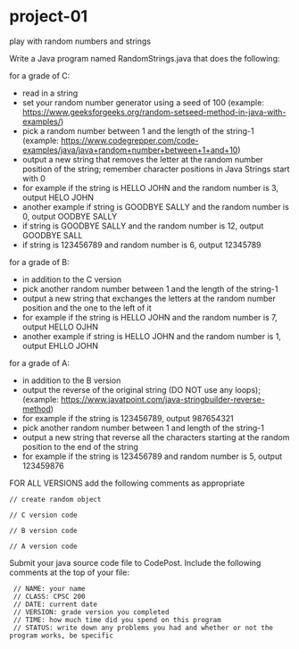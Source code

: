 # project-01
play with random numbers and strings

Write a Java program named RandomStrings.java that does the following:

for a grade of C:  
  - read in a string
  - set your random number generator using a seed of 100 (example: https://www.geeksforgeeks.org/random-setseed-method-in-java-with-examples/)
  - pick a random number between 1 and the length of the string-1 (example: https://www.codegrepper.com/code-examples/java/java+random+number+between+1+and+10)
  - output a new string that removes the letter at the random number position of the string; remember character positions in Java Strings start with 0
  - for example if the string is HELLO JOHN and the random number is 3, output HELO JOHN
  - another example if string is GOODBYE SALLY and the random number is 0, output OODBYE SALLY
  - if string is GOODBYE SALLY and the random number is 12, output GOODBYE SALL
  - if string is 123456789 and random number is 6, output 12345789
  
  
for a grade of B:
  - in addition to the C version
  - pick another random number between 1 and the length of the string-1
  - output a new string that exchanges the letters at the random number position and the one to the left of it
  - for example if the string is HELLO JOHN and the random number is 7, output HELLO OJHN
  - another example if string is HELLO JOHN and the random number is 1, output EHLLO JOHN


for a grade of A: 
  - in addition to the B version
  - output the reverse of the original string (DO NOT use any loops); (example: https://www.javatpoint.com/java-stringbuilder-reverse-method)
  - for example if the string is 123456789, output 987654321
  - pick another random number between 1 and length of the string-1
  - output a new string that reverse all the characters starting at the random position to the end of the string
  - for example if the string is 123456789 and random number is 5, output 123459876

FOR ALL VERSIONS add the following comments as appropriate
```
// create random object

// C version code

// B version code

// A version code
```

Submit your java source code file to CodePost. Include the following comments at the top of your file:
```
 // NAME: your name
 // CLASS: CPSC 200
 // DATE: current date
 // VERSION: grade version you completed
 // TIME: how much time did you spend on this program
 // STATUS: write down any problems you had and whether or not the program works, be specific
 ```
